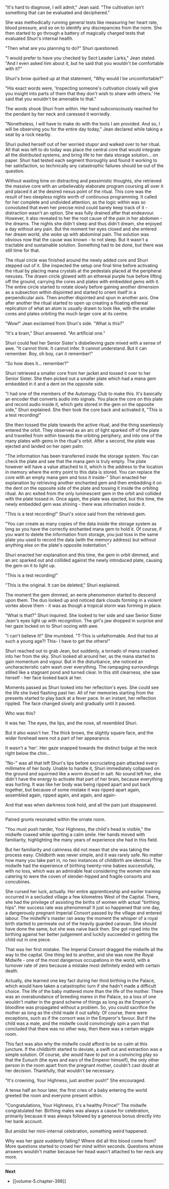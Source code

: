 
"It's hard to diagnose, I will admit," Jean said. "The cultivation isn't something that can be evaluated and deciphered."

She was methodically running general tests like measuring her heart rate, blood pressure, and so on to identify any discrepancies from the norm. She then started to go through a battery of magically charged tests that evaluated Shuri's internal health. 

"Then what are you planning to do?" Shuri questioned.

"I would prefer to have you checked by Sect Leader Larks," Jean stated. "And I even asked him about it, but he said that you wouldn't be comfortable with it?"

Shuri's brow quirked up at that statement, "Why would I be uncomfortable?"

"His exact words were, 'Inspecting someone's cultivation closely will give you insight into parts of them that they don't wish to share with others.' He said that you wouldn't be amenable to that."

The words shook Shuri from within. Her hand subconsciously reached for the pendant by her neck and caressed it worriedly.

"Nonetheless, I will have to make do with the tools I am provided. And so, I will be observing you for the entire day today," Jean declared while taking a seat by a rock nearby.

Shuri pulled herself out of her worried stupor and walked over to her ritual. All that was left to do today was place the central core that would integrate all the distributed systems, and bring life to her data storage solution... on paper. Shuri had tested each segment thoroughly and found it working to her satisfaction, so technically any catastrophic failures should be out of the question.

Without wasting time on distracting and pessimistic thoughts, she retrieved the massive core with an unbelievably elaborate program coursing all over it and placed it at the desired nexus point of the ritual. This core was the result of two sleepless nights worth of continuous programming. It called for her complete and undivided attention, as the logic within was so convoluted that even her precise mind could barely keep track of it - distraction wasn't an option. She was fully drained after that endeavour. However, it also revealed to her the root cause of the pain in her abdomen - the dreams. The nights she didn't sleep and thus didn't dream, she enjoyed a day without any pain. But the moment her eyes closed and she entered her dream world, she woke up with abdominal pain. The solution was obvious now that the cause was known - to not sleep. But it wasn't a tractable and sustainable solution. Something had to be done, but there was still time for that.

The ritual circle was finished around the newly added core and Shuri stepped out of it. She inspected the setup one final time before activating the ritual by placing mana crystals at the pedestals placed at the peripheral nexuses. The drawn circle glowed with an ethereal purple hue before lifting off the ground, carrying the cores and plates with embedded gems with it. The entire circle started to rotate slowly before gaining another dimension as a subsection within disjointed and started to orient itself in a perpendicular axis. Then another disjointed and spun in another axis. One after another the ritual started to open up creating a floating ethereal replication of what an atom is usually drawn to look like, with the smaller cores and plates orbiting the much larger core at its centre.

"Wow!" Jean exclaimed from Shuri's side. "What is this?"

"It's a brain," Shuri answered. "An artificial one."

Shuri could feel her Senior Sister's disbelieving gaze mixed with a sense of awe. "It cannot think. It cannot infer. It cannot understand. But it can remember. Boy, oh boy, can it remember!"

"So how does it... remember?"

Shuri retrieved a smaller core from her jacket and tossed it over to her Senior Sister. She then picked out a smaller plate which had a mana gem embedded in it and a dent on the opposite side.

"I had one of the members of the Automagy Club to make this. It's basically an encoder that converts audio into signals. You place the core on this plate and record audio inside it, which gets stored in the gem on the opposite side," Shuri explained. She then took the core back and activated it, "This is a test recording!"

She then tossed the plate towards the active ritual, and the thing seamlessly entered the orbit. They observed as an arc of light sparked off of the plate and travelled from within towards the orbiting periphery, and into one of the many plates with gems in the ritual's orbit. After a second, the plate was ejected and landed on her open palm.

"The information has been transferred inside the storage system. You can check the plate and see that the mana gem is truly empty. The plate however will have a value attached to it, which is the address to the location in memory where the entry point to this data is stored. You can replace the core with an empty mana gem and toss it inside-" Shuri enacted her explanation by retrieving another enchanted gem and then embedding it on the dent on the opposite side of the plate and tossing it inside the orbiting ritual. An arc exited from the only luminescent gem in the orbit and collided with the plate tossed in. Once again, the plate was ejected, but this time, the newly embedded gem was shining - there was information inside it.

"This is a test recording!" Shuri's voice said from the retrieved gem.

"You can create as many copies of the data inside the storage system as long as you have the correctly enchanted mana gem to hold it. Of course, if you want to delete the information from storage, you just toss in the same plate you used to record the data (with the memory address) but without anything else on the plate's opposite indentation."

Shuri enacted her explanation and this time, the gem in orbit dimmed, and an arc sparked out and collided against the newly introduced plate, causing the gem on it to light up.

"This is a test recording!"

"This is the original. It can be deleted," Shuri explained.

The moment the gem dimmed, an eerie phenomenon started to descend upon them. The duo looked up and noticed dark clouds forming in a violent vortex above them - it was as though a tropical storm was forming in place.

"What is that?" Shuri inquired. She looked to her side and saw Senior Sister Jean's eyes light up with recognition. The girl's jaw dropped in surprise and her gaze locked on to Shuri oozing with awe.

"I can't believe it!" She mumbled. "T-This is unfathomable. And that too at such a young age?! This- I have to get the others!"

Shuri reached out to grab Jean, but suddenly, a tornado of mana crashed into her from the sky. Shuri looked all around her, as the mana started to gain momentum and vigour. But in the disturbance, she noticed an uncharacteristic calm wash over everything. The rampaging surroundings stilled like a stagnant pond and turned clear. In this still clearness, she saw herself - her face looked back at her.

Moments passed as Shuri looked into her reflection's eyes. She could see the life she lived flashing past her. All of her memories starting from the presents started to play back at a fever pace. In an instant, her reflection rippled. The face changed slowly and gradually until it paused.

Who was this?

It was her. The eyes, the lips, and the nose, all resembled Shuri.

But it also wasn't her. The thick brows, the slightly square face, and the wider forehead were not a part of her appearance.

It wasn't a 'her'. Her gaze snapped towards the distinct bulge at the neck right below the chin...

"No-" was all that left Shuri's lips before excruciating pain attacked every millimetre of her body. Unable to handle it, Shuri immediately collapsed on the ground and squirmed like a worm doused in salt. No sound left her, she didn't have the energy to activate that part of her brain, because everything was hurting. It was like her body was being ripped apart and put back together, but because of some mistake it was ripped apart again, assembled again, ripped again, and again, and again-

And that was when darkness took hold, and all the pain just disappeared.

____

Pained grunts resonated within the ornate room.

"You must push harder, Your Highness, the child's head is visible," the midwife coaxed while sporting a calm smile. Her hands moved with familiarity, highlighting the many years of experience she had in this field.

But her familiarity and calmness did not mean that she was taking the process easy. Childbirth was never simple, and it was rarely safe. No matter how many you take part in, no two instances of childbirth are identical. The midwife had the experience of birthing twenty-nine babies successfully, with no loss, which was an admirable feat considering the women she was catering to were the coven of slender-hipped and fragile consorts and concubines.

She cursed her luck, actually. Her entire apprenticeship and earlier training occurred in a secluded village a few kilometres West of the Capital. There, she had the privilege of assisting the births of women with actual "birthing hips". Her success rate was phenomenal! It just so happened that one day, a dangerously pregnant Imperial Consort passed by the village and entered labour. The midwife's master ran away the moment the whisper of a royal birth started to permeate out of the heavily guarded caravan. She should have done the same, but she was naive back then. She got roped into the birthing against her better judgement and luckily succeeded in getting the child out in one piece.

That was her first mistake. The Imperial Consort dragged the midwife all the way to the capital. One thing led to another, and she was now the Royal Midwife - one of the most dangerous occupations in the world, with a turnover rate of zero because a mistake most definitely ended with certain death.

Actually, she learned one key fact during her third birthing in the Palace, which would have taken a catastrophic turn if she hadn't made a difficult choice. The life of the baby mattered more than the life of the mother. There was an overabundance of breeding mares in the Palace, so a loss of one wouldn't matter in the grand scheme of things as long as the Emperor's bloodline was propagated without a problem. So, you could sacrifice the mother as long as the child made it out safely. Of course, there were exceptions, such as if the consort was in the Emperor's favour. But if the child was a male, and the midwife could convincingly spin a yarn that concluded that there was no other way, then there was a certain wiggle room.

This fact was also why the midwife could afford to be so calm at this juncture. If the childbirth started to deviate, a swift cut and extraction was a simple solution. Of course, she would have to put on a convincing play so that the Eunuch (the eyes and ears of the Emperor himself), the only other person in the room apart from the pregnant mother, couldn't cast doubt at her decision. Thankfully, that wouldn't be necessary.

"It's crowning, Your Highness, just another push!" She encouraged.

A tense half an hour later, the first cries of a baby entering the world greeted the room and everyone present within.

"Congratulations, Your Highness, it's a healthy Prince!" The midwife congratulated her. Birthing males was always a cause for celebration, primarily because it was always followed by a generous bonus directly into her bank account.

But amidst her mini-internal celebration, something weird happened.

Why was her gaze suddenly falling? Where did all this blood come from? More questions started to crowd her mind within seconds. Questions whose answers wouldn't matter because her head wasn't attached to her neck any more.

____

**Next**
* [[volume-5.chapter-398]]